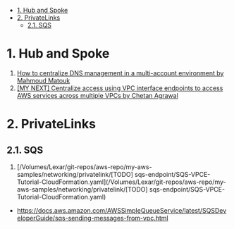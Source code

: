 
<!-- TOC -->

- [1. Hub and Spoke](#1-hub-and-spoke)
- [2. PrivateLinks](#2-privatelinks)
  - [2.1. SQS](#21-sqs)

<!-- /TOC -->

# 1. Hub and Spoke

1. [How to centralize DNS management in a multi-account environment by Mahmoud Matouk ](https://aws.amazon.com/blogs/security/how-to-centralize-dns-management-in-a-multi-account-environment/)
2. [[MY NEXT] Centralize access using VPC interface endpoints to access AWS services across multiple VPCs by Chetan Agrawal](https://aws.amazon.com/blogs/networking-and-content-delivery/centralize-access-using-vpc-interface-endpoints/)

# 2. PrivateLinks

## 2.1. SQS

1. [/Volumes/Lexar/git-repos/aws-repo/my-aws-samples/networking/privatelink/[TODO] sqs-endpoint/SQS-VPCE-Tutorial-CloudFormation.yaml](/Volumes/Lexar/git-repos/aws-repo/my-aws-samples/networking/privatelink/[TODO] sqs-endpoint/SQS-VPCE-Tutorial-CloudFormation.yaml)
- https://docs.aws.amazon.com/AWSSimpleQueueService/latest/SQSDeveloperGuide/sqs-sending-messages-from-vpc.html
